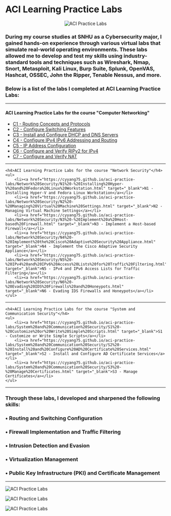 # ACI Learning Practice Labs

<p align="center">
<img src="https://i.imgur.com/k2dYPmk.png" alt="ACI Practice Labs"/>
</p>

### During my course studies at SNHU as a Cybersecurity major, I gained hands-on experience through various virtual labs that simulate real-world operating environments. These labs allowed me to develop and test my skills using industry-standard tools and techniques such as Wireshark, Nmap, Snort, Metasploit, Kali Linux, Burp Suite, Splunk, OpenVAS, Hashcat, OSSEC, John the Ripper, Tenable Nessus, and more.

### Below is a list of the labs I completed at ACI Learning Practice Labs:

  <hr>
    <h4>ACI Learning Practice Labs for the course "Computer Networking"</h4>
    <ul>
        <li><a href="https://cyyang75.github.io/aci-practice-labs/Computer%20Networking/C1%20-%20Routing%20Concepts%20and%20Protocols.html" target="_blank">C1 - Routing Concepts and Protocols</a></li>
        <li><a href="https://cyyang75.github.io/aci-practice-labs/Computer%20Networking/C2%20-%20Configure%20Switching%20Features.html" target="_blank">C2 - Configure Switching Features</a></li>
        <li><a href="https://cyyang75.github.io/aci-practice-labs/Computer%20Networking/C3%20-%20Install%20and%20Configure%20DHCP%20and%20DNS%20Servers.html" target="_blank">C3 - Install and Configure DHCP and DNS Servers</a></li>
        <li><a href="https://cyyang75.github.io/aci-practice-labs/Computer%20Networking/C4%20-%20Configure%20IPv4%20IPv6%20Addressing%20and%20Routing.html" target="_blank">C4 - Configure IPv4 IPv6 Addressing and Routing</a></li>
        <li><a href="https://cyyang75.github.io/aci-practice-labs/Computer%20Networking/C5%20-%20IP%20Address%20Configuration.html" target="_blank">C5 - IP Address Configuration</a></li>
        <li><a href="https://cyyang75.github.io/aci-practice-labs/Computer%20Networking/C6%20-%20Configure%20and%20Verify%20RIPv2%20for%20IPv4.html" target="_blank">C6 - Configure and Verify RIPv2 for IPv4</a></li>
        <li><a href="https://cyyang75.github.io/aci-practice-labs/Computer%20Networking/C7%20-%20Configure%20and%20Verify%20NAT.html" target="_blank">C7 - Configure and Verify NAT</a></li>
    </ul>

  <hr>

    <h4>ACI Learning Practice Labs for the course "Network Security"</h4>
    <ul>
        <li><a href="https://cyyang75.github.io/aci-practice-labs/Network%20Security/N1%20-%20Installing%20Hyper-V%20and%20Fedora%20Linux%20Workstation.html" target="_blank">N1 - Installing Hyper-V and Fedora Linux Workstation</a></li>
        <li><a href="https://cyyang75.github.io/aci-practice-labs/Network%20Security/N2%20-%20Managing%20Virtual%20Machine%20Settings.html" target="_blank">N2 - Managing Virtual Machine Settings</a></li>
        <li><a href="https://cyyang75.github.io/aci-practice-labs/Network%20Security/N3%20-%20Implement%20a%20Host-based%20Firewall.html" target="_blank">N3 - Implement a Host-based Firewall</a></li>
        <li><a href="https://cyyang75.github.io/aci-practice-labs/Network%20Security/N4%20-%20Implement%20the%20Cisco%20Adaptive%20Security%20Appliance.html" target="_blank">N4 - Implement the Cisco Adaptive Security Appliance</a></li>
        <li><a href="https://cyyang75.github.io/aci-practice-labs/Network%20Security/N5%20-%20IPv4%20and%20IPv6%20Access%20Lists%20for%20Traffic%20Filtering.html" target="_blank">N5 - IPv4 and IPv6 Access Lists for Traffic Filtering</a></li>
        <li><a href="https://cyyang75.github.io/aci-practice-labs/Network%20Security/N6%20-%20Evading%20IDS%20Firewalls%20and%20Honeypots.html" target="_blank">N6 - Evading IDS Firewalls and Honeypots</a></li>
    </ul>

  <hr>

    <h4>ACI Learning Practice Labs for the course "System and Communication Security"</h4>
    <ul>
        <li><a href="https://cyyang75.github.io/aci-practice-labs/System%20and%20Communication%20Security/S1%20-%20Customize%20or%20Write%20Simple%20Scripts.html" target="_blank">S1 - Customize or Write Simple Scripts</a></li>
        <li><a href="https://cyyang75.github.io/aci-practice-labs/System%20and%20Communication%20Security/S2%20-%20Install%20and%20Configure%20AD%20Certificate%20Services.html" target="_blank">S2 - Install and Configure AD Certificate Services</a></li>
        <li><a href="https://cyyang75.github.io/aci-practice-labs/System%20and%20Communication%20Security/S3%20-%20Manage%20Certificates.html" target="_blank">S3 - Manage Certificates</a></li>
    </ul>
</body>
</html>
  <hr>

### Through these labs, I developed and sharpened the following skills:

###  • Routing and Switching Configuration
 
###  • Firewall Implementation and Traffic Filtering
 
###  • Intrusion Detection and Evasion
 
###  • Virtualization Management
 
###  • Public Key Infrastructure (PKI) and Certificate Management
 
---

![ACI Practice Labs](https://i.imgur.com/fYzBdx7.png)

![ACI Practice Labs](https://i.imgur.com/umPiil9.png)

![ACI Practice Labs](https://i.imgur.com/1aYEClg.png)
